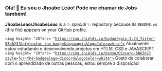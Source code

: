### Olá! 👋 Eu sou o Jhoabe Leão! Pode me chamar de Jobs também!


**JhoabeLeao/JhoabeLeao** is a ✨ _special_ ✨ repository because its `README.md` (this file) appears on your GitHub profile.


<code><img height= "20"src= "https://img.shields.io/badge/qgis-3.24_Tisler-93b023?&style=for-the-badge&logo=qgis&logoColor=white"></code> Atualmente estou estudando e desenvolvendo projetos em HTLM, CSS e JAVASCRIPT.
<code><img height= "20"src= "https://img.shields.io/badge/Discord-5865F2?style=for-the-badge&logo=discord&logoColor=white"></code> Gosto de colaborar com o aprendizado de outras pessoas, estou sempre a disposição!

<!--

-->


